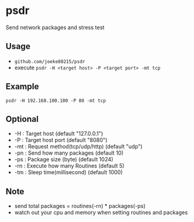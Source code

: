 # psdr
Send network packages and stress test

## Usage
* ```github.com/joeke80215/psdr```
* execute ```psdr -H <target host> -P <target port> -mt tcp```

## Example
```psdr -H 192.168.100.100 -P 80 -mt tcp```

## Optional
* -H : Target host (default "127.0.0.1")
* -P : Target host port (default "8080")
* -mt : Request method(tcp/udp/http) (default "udp")
* -pn : Send how many packages (default 10)
* -ps : Package size (byte) (default 1024)
* -rn : Execute how many Routines (default 5)
* -tm : Sleep time(millisecond) (default 1000)

## Note
* send total packages = routines(-rn) * packages(-ps)
* watch out your cpu and memory when setting routines and packages
